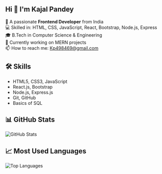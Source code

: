 ## Hi 👋 I'm Kajal Pandey

🎯 A passionate **Frontend Developer** from India  
💻 Skilled in: HTML, CSS, JavaScript, React, Bootstrap, Node.js, Express  
🎓 B.Tech in Computer Science & Engineering  
🚀 Currently working on MERN projects  
📫 How to reach me: Kp498469@gmail.com

## 🛠 Skills
- HTML5, CSS3, JavaScript
- React.js, Bootstrap
- Node.js, Express.js
- Git, GitHub
- Basics of SQL

## 📊 GitHub Stats
![GitHub Stats](https://github-readme-stats.vercel.app/api?username=Prachi7905&show_icons=true&theme=radical&custom_title=My%20GitHub%20Stats)


## 📈 Most Used Languages
![Top Languages](https://github-readme-stats.vercel.app/api/top-langs/?username=Prachi7905&layout=compact&theme=radical&custom_title=Most%20Used%20Language)


